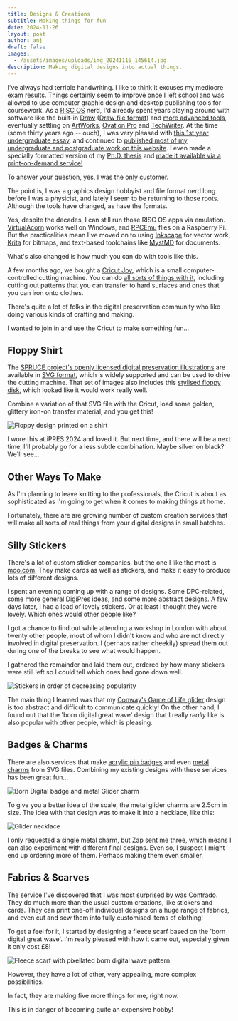 ```yaml
---
title: Designs & Creations
subtitle: Making things for fun
date: 2024-11-26
layout: post
author: anj
draft: false
images:
  - /assets/images/uploads/img_20241116_145614.jpg
description: Making digital designs into actual things.
---
```

I've always had terrible handwriting. I like to think it excuses my mediocre exam results. Things certainly seem to improve once I left school and was allowed to use computer graphic design and desktop publishing tools for coursework. As a [RISC OS](http://www.riscos.com/) nerd, I'd already spent years playing around with software like the built-in [Draw](http://www.riscos.com/support/users/userguide3/book2b/d_5.html) ([Draw file format](http://justsolve.archiveteam.org/wiki/Acorn_Draw)) and [more advanced tools](http://www.riscos.com/support/users/grapharm/chap05.htm), eventually settling on [ArtWorks](https://en.wikipedia.org/wiki/ArtWorks), [Ovation Pro](https://www.davidpilling.com/ovationpro/opr.html) and [TechWriter](http://www.mw-software.com/software/ewtw/ewtw.html). At the time (some thirty years ago -- ouch), I was very pleased with [this 1st year undergraduate essay](http://anjackson.net/page/files/y1-forces.pdf), and continued to [published most of my undergraduate and postgraduate work on this website](https://anjackson.net/work/publications/).  I even made a specially formatted version of my [Ph.D. thesis](https://era.ed.ac.uk/handle/1842/4850) and [made it available via a print-on-demand service!](https://www.lulu.com/shop/andrew-jackson/structural-phase-behaviour-via-monte-carlo-techniques/paperback/product-12mqmde.html?page=1&pageSize=4) 

To answer your question, yes, I was the only customer.

The point is, I was a graphics design hobbyist and file format nerd long before I was a physicist, and lately I seem to be returning to those roots. Although the tools have changed, as have the formats.

Yes, despite the decades, I can still run those RISC OS apps via emulation. [VirtualAcorn](http://www.virtualacorn.co.uk) works well on Windows, and [RPCEmu](https://www.marutan.net/rpcemu/) flies on a Raspberry Pi. But the practicalities mean I've moved on to using [Inkscape](https://inkscape.org/) for vector work, [Krita](https://krita.org/) for bitmaps, and text-based toolchains like [MystMD](https://mystmd.org/) for documents.

What's also changed is how much you can do with tools like this.

A few months ago, we bought a [Cricut Joy](https://cricut.com/en-gb/cutting-machines/cricut-joy/cricut-joy), which is a small computer-controlled cutting machine. You can do [all sorts of things with it](https://cricut.com/en-gb/cutting-machines/cricut-joy/cricut-joy/cricut-joy/2007992.html#projects-2007992), including cutting out patterns that you can transfer to hard surfaces and ones that you can iron onto clothes.

There's quite a lot of folks in the digital preservation community who like doing various kinds of crafting and making. 

I wanted to join in and use the Cricut to make something fun...

## Floppy Shirt

The [SPRUCE project's openly licensed digital preservation illustrations](https://wiki.dpconline.org/index.php?title=SPRUCE_Digital_Preservation_Illustrations) are available in [SVG format](http://justsolve.archiveteam.org/wiki/Scalable_Vector_Graphics), which is widely supported and can be used to drive the cutting machine. That set of images also includes this [stylised floppy disk](https://wiki.dpconline.org/index.php?title=File:Format_floppydisc.png), which looked like it would work really well.

Combine a variation of that SVG file with the Cricut, load some golden, glittery iron-on transfer material, and you get this!

![Floppy design printed on a shirt](/assets/images/uploads/img_20241125_205413.jpg "Floppy Shirt")

I wore this at iPRES 2024 and loved it.  But next time, and there will be a next time, I'll probably go for a less subtle combination.  Maybe silver on black? We'll see...

## Other Ways To Make

As I'm planning to leave knitting to the professionals, the Cricut is about as sophisticated as I'm going to get when it comes to making things at home.

Fortunately, there are are growing number of custom creation services that will make all sorts of real things from your digital designs in small batches.

## Silly Stickers

There's a lot of custom sticker companies, but the one I like the most is [moo.com](https://www.moo.com/). They make cards as well as stickers, and make it easy to produce lots of different designs.

I spent an evening coming up with a range of designs. Some DPC-related, some more general DigiPres ideas, and some more abstract designs.  A few days later, I had a load of lovely stickers. Or at least I thought they were lovely. Which ones would other people like?

I got a chance to find out while attending a workshop in London with about twenty other people, most of whom I didn't know and who are not directly involved in digital preservation. I (perhaps rather cheekily) spread them out during one of the breaks to see what would happen.

I gathered the remainder and laid them out, ordered by how many stickers were still left so I could tell which ones had gone down well.

![Stickers in order of decreasing popularity](/assets/images/uploads/img_20241115_185731.jpg "Silly Stickers")

The main thing I learned was that my [Conway's Game of Life glider](https://en.wikipedia.org/wiki/Glider_(Conway%27s_Game_of_Life)) design is too abstract and difficult to communicate quickly!  On the other hand, I found out that the 'born digital great wave' design that I really *really* like is also popular with other people, which is pleasing.

## Badges & Charms

There are also services that make [acrylic pin badges](https://www.stickermule.com/uk/products/custom-pins) and even [metal charms](https://zapcreatives.com/collections/metal-charms) from SVG files. Combining my existing designs with these services has been great fun...

![Born Digital badge and metal Glider charm](/assets/images/uploads/img_20241116_145614.jpg "Badge & Charms")

To give you a better idea of the scale, the metal glider charms are 2.5cm in size. The idea with that design was to make it into a necklace, like this:

![Glider necklace](/assets/images/uploads/img_20241116_150348.jpg "Glider necklace")

I only requested a single metal charm, but Zap sent me three, which means I can also experiment with different final designs. Even so, I suspect I might end up ordering more of them. Perhaps making them even smaller.

## Fabrics & Scarves

The service I've discovered that I was most surprised by was [Contrado](https://www.contrado.co.uk/). They do much more than the usual custom creations, like stickers and cards. They can print one-off individual designs on a huge range of fabrics, and even cut and sew them into fully customised items of clothing!

To get a feel for it, I started by designing a fleece scarf based on the 'born digital great wave'. I'm really pleased with how it came out, especially given it only cost £8!

![Fleece scarf with pixellated born digital wave pattern](/assets/images/uploads/img_20241125_205231.jpg "Born Digital Wave fleece scarf")

However, they have a lot of other, very appealing, more complex possibilities.

In fact, they are making five more things for me, right now.

This is in danger of becoming quite an expensive hobby!
